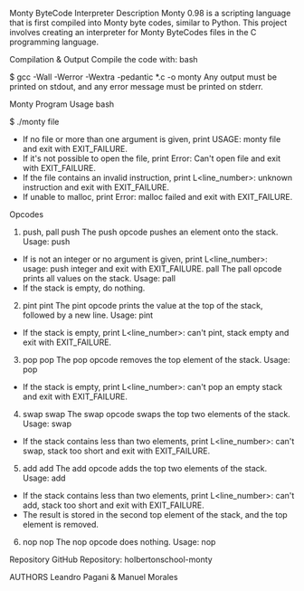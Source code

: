 
Monty ByteCode Interpreter
Description
Monty 0.98 is a scripting language that is first compiled into Monty byte codes, similar to Python. This project involves creating an interpreter for Monty ByteCodes files in the C programming language.

Compilation & Output
Compile the code with:
bash

$ gcc -Wall -Werror -Wextra -pedantic *.c -o monty
Any output must be printed on stdout, and any error message must be printed on stderr.

Monty Program Usage
bash

$ ./monty file
* If no file or more than one argument is given, print USAGE: monty file and exit with EXIT_FAILURE.
* If it's not possible to open the file, print Error: Can't open file <file> and exit with EXIT_FAILURE.
* If the file contains an invalid instruction, print L<line_number>: unknown instruction <opcode> and exit with EXIT_FAILURE.
* If unable to malloc, print Error: malloc failed and exit with EXIT_FAILURE.

Opcodes
1. push, pall
push
The push opcode pushes an element onto the stack.
Usage: push <int>
* If <int> is not an integer or no argument is given, print L<line_number>: usage: push integer and exit with EXIT_FAILURE.
pall
The pall opcode prints all values on the stack.
Usage: pall
* If the stack is empty, do nothing.
2. pint
pint
The pint opcode prints the value at the top of the stack, followed by a new line.
Usage: pint
* If the stack is empty, print L<line_number>: can't pint, stack empty and exit with EXIT_FAILURE.
3. pop
pop
The pop opcode removes the top element of the stack.
Usage: pop
* If the stack is empty, print L<line_number>: can't pop an empty stack and exit with EXIT_FAILURE.
4. swap
swap
The swap opcode swaps the top two elements of the stack.
Usage: swap
* If the stack contains less than two elements, print L<line_number>: can't swap, stack too short and exit with EXIT_FAILURE.
5. add
add
The add opcode adds the top two elements of the stack.
Usage: add
* If the stack contains less than two elements, print L<line_number>: can't add, stack too short and exit with EXIT_FAILURE.
* The result is stored in the second top element of the stack, and the top element is removed.
6. nop
nop
The nop opcode does nothing.
Usage: nop

Repository
GitHub Repository: holbertonschool-monty

AUTHORS
Leandro Pagani  & Manuel Morales
